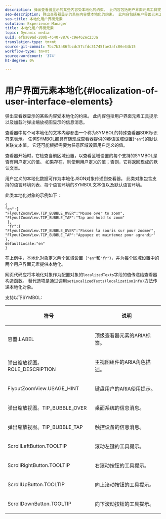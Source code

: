 ```yaml
---
description: 弹出查看器显示的某些内容受本地化的约束。 此内容包括用户界面元素工具提示以及加载时弹出缩放视图显示的信息消息。
seo-description: 弹出查看器显示的某些内容受本地化的约束。 此内容包括用户界面元素工具提示以及加载时弹出缩放视图显示的信息消息。
seo-title: 本地化用户界面元素
solution: Experience Manager
title: 本地化用户界面元素
topic: Dynamic media
uuid: efba09ad-200b-4540-8876-c9e462ec233a
translation-type: tm+mt
source-git-commit: 7bc7b3a86fbcdc57cfdc31745fae3afc06e44b15
workflow-type: tm+mt
source-wordcount: '374'
ht-degree: 0%

---
```



# 用户界面元素本地化{#localization-of-user-interface-elements}

弹出查看器显示的某些内容受本地化的约束。 此内容包括用户界面元素工具提示以及加载时弹出缩放视图显示的信息消息。

查看器中每个可本地化的文本内容都由一个称为SYMBOL的特殊查看器SDK标识符来表示。 任何SYMBOL都具有随现成查看器提供的英语区域设置(`"en"`)的默认关联文本值。 它还可能根据需要为任意区域设置用户定义的值。

查看器开始时，它检查当前区域设置，以查看区域设置的每个支持的SYMBOL是否有用户定义的值。 如果存在，则使用用户定义的值；否则，它将返回现成的默认文本。

用户定义的本地化数据可作为本地化JSON对象传递到查看器。 此类对象包含支持的语言环境列表、每个语言环境的SYMBOL文本值以及默认语言环境。

此类本地化对象的示例如下：

```
{ 
"en":{ 
"FlyoutZoomView.TIP_BUBBLE_OVER":"Mouse over to zoom", 
"FlyoutZoomView.TIP_BUBBLE_TAP":"Tap and hold to zoom" 
 }, 
 "fr":{ 
"FlyoutZoomView.TIP_BUBBLE_OVER":"Passez la souris sur pour zoomer", 
"FlyoutZoomView.TIP_BUBBLE_TAP":"Appuyez et maintenez pour agrandir" 
}, 
defaultLocale:"en" 
}
```

在上例中，本地化对象定义两个区域设置（`"en"`和`"fr"`），并为每个区域设置中的两个用户界面元素提供本地化。

网页代码应将本地化对象作为配置对象的`localizedTexts`字段的值传递给查看器构造函数。 替代选项是通过调用`setLocalizedTexts(localizationInfo)`方法传递本地化对象。

支持以下SYMBOL:

<table id="table_58C40353B7244335872350C98DF2CFB3"> 
 <thead> 
  <tr> 
   <th colname="col1" class="entry"> <p>符号 </p> </th> 
   <th colname="col2" class="entry"> <p>说明 </p> </th> 
  </tr> 
 </thead>
 <tbody> 
  <tr> 
   <td colname="col1"> <p> <span class="codeph"> 容器.LABEL  </span> </p> </td> 
   <td colname="col2"> <p>顶级查看器元素的ARIA标签。 </p> </td> 
  </tr> 
  <tr> 
   <td colname="col1"> <p> <span class="codeph"> 弹出缩放视图。ROLE_DESCRIPTION  </span> </p> </td> 
   <td colname="col2"> <p>主视图组件的ARIA角色描述。 </p> </td> 
  </tr> 
  <tr> 
   <td colname="col1"> <p> <span class="codeph"> FlyoutZoomView.USAGE_HINT  </span> </p> </td> 
   <td colname="col2"> <p>键盘用户的ARIA使用提示。 </p> </td> 
  </tr> 
  <tr> 
   <td colname="col1"> <p> <span class="codeph"> 弹出缩放视图。TIP_BUBBLE_OVER  </span> </p> </td> 
   <td colname="col2"> <p>桌面系统的信息消息。 </p> </td> 
  </tr> 
  <tr> 
   <td colname="col1"> <p> <span class="codeph"> 弹出缩放视图。TIP_BUBBLE_TAP  </span> </p> </td> 
   <td colname="col2"> <p>触控设备的信息消息。 </p> </td> 
  </tr> 
  <tr> 
   <td colname="col1"> <p> <span class="codeph"> ScrollLeftButton.TOOLTIP  </span> </p> </td> 
   <td colname="col2"> <p>滚动左键的工具提示。 </p> </td> 
  </tr> 
  <tr> 
   <td colname="col1"> <p> <span class="codeph"> ScrollRightButton.TOOLTIP  </span> </p> </td> 
   <td colname="col2"> <p>右滚动按钮的工具提示。 </p> </td> 
  </tr> 
  <tr> 
   <td colname="col1"> <p> <span class="codeph"> ScrollUpButton.TOOLTIP  </span> </p> </td> 
   <td colname="col2"> <p>向上滚动按钮的工具提示。 </p> </td> 
  </tr> 
  <tr> 
   <td colname="col1"> <p> <span class="codeph"> ScrollDownButton.TOOLTIP  </span> </p> </td> 
   <td colname="col2"> <p>向下滚动按钮的工具提示。 </p> </td> 
  </tr> 
 </tbody> 
</table>

